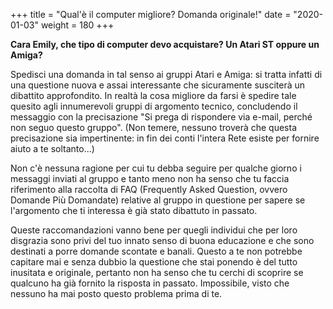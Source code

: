 +++
title = "Qual'è il computer migliore? Domanda originale!"
date = "2020-01-03"
weight = 180
+++

__Cara Emily, che tipo di computer devo acquistare? Un Atari ST oppure un Amiga?__

Spedisci una domanda in tal senso ai gruppi Atari e Amiga: si tratta infatti di una questione nuova e assai interessante che sicuramente susciterà un dibattito approfondito. In realtà la cosa migliore da farsi è spedire tale quesito agli innumerevoli gruppi di argomento tecnico, concludendo il messaggio con la precisazione "Si prega di rispondere via e-mail, perché non seguo questo gruppo". (Non temere, nessuno troverà che questa precisazione sia impertinente: in fin dei conti l'intera Rete esiste per fornire aiuto a te soltanto...)

Non c'è nessuna ragione per cui tu debba seguire per qualche giorno i messaggi inviati al gruppo e tanto meno non ha senso che tu faccia riferimento alla raccolta di FAQ (Frequently Asked Question, ovvero Domande Più Domandate) relative al gruppo in questione per sapere se l'argomento che ti interessa è già stato dibattuto in passato.

Queste raccomandazioni vanno bene per quegli individui che per loro disgrazia sono privi del tuo innato senso di buona educazione e che sono destinati a porre domande scontate e banali. Questo a te non potrebbe capitare mai e senza dubbio la questione che stai ponendo è del tutto inusitata e originale, pertanto non ha senso che tu cerchi di scoprire se qualcuno ha già fornito la risposta in passato. Impossibile, visto che nessuno ha mai posto questo problema prima di te.
